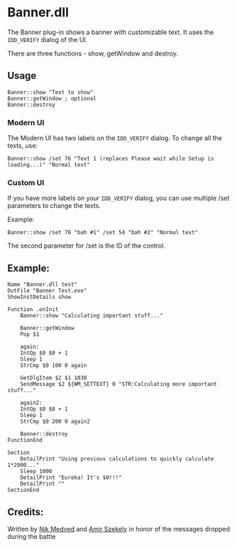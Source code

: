 # Banner.dll 

The Banner plug-in shows a banner with customizable text. It uses the `IDD_VERIFY` dialog of the UI.

There are three functions - show, getWindow and destroy.

## Usage

    Banner::show "Text to show"
    Banner::getWindow ; optional
    Banner::destroy

### Modern UI

The Modern UI has two labels on the `IDD_VERIFY` dialog. To change all the texts, use:

    Banner::show /set 76 "Text 1 (replaces Please wait while Setup is loading...)" "Normal text"

### Custom UI

If you have more labels on your `IDD_VERIFY` dialog, you can use multiple /set parameters to change the texts.

Example:

    Banner::show /set 76 "bah #1" /set 54 "bah #2" "Normal text"

The second parameter for /set is the ID of the control.

## Example:

    Name "Banner.dll test"
    OutFile "Banner Test.exe"
    ShowInstDetails show    

    Function .onInit
        Banner::show "Calculating important stuff..."

        Banner::getWindow
        Pop $1    

        again:
        IntOp $0 $0 + 1
        Sleep 1
        StrCmp $0 100 0 again

        GetDlgItem $2 $1 1030
        SendMessage $2 ${WM_SETTEXT} 0 "STR:Calculating more important  stuff..."    

        again2:
        IntOp $0 $0 + 1
        Sleep 1
        StrCmp $0 200 0 again2

        Banner::destroy
    FunctionEnd    

    Section
        DetailPrint "Using previous calculations to quickly calculate 1*2000..."
        Sleep 1000
        DetailPrint "Eureka! It's $0!!!"
        DetailPrint ""
    SectionEnd

## Credits:

Written by [Nik Medved][1] and [Amir Szekely][2] in honor of the messages dropped during the battle

[1]: http://nsis.sourceforge.net/User:Brainsucker
[2]: http://nsis.sourceforge.net/User:Kichik